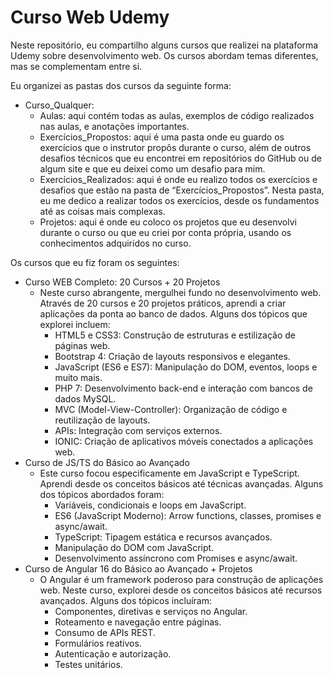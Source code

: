 # Curso Web Udemy

Neste repositório, eu compartilho alguns cursos que realizei na plataforma Udemy sobre desenvolvimento web. Os cursos abordam temas diferentes, mas se complementam entre si.

Eu organizei as pastas dos cursos da seguinte forma:

- Curso_Qualquer:
  - Aulas: aqui contém todas as aulas, exemplos de código realizados nas aulas, e anotações importantes.
  - Exercícios_Propostos: aqui é uma pasta onde eu guardo os exercícios que o instrutor propôs durante o curso, além de outros desafios técnicos que eu encontrei em repositórios do GitHub ou de algum site e que eu deixei como um desafio para mim.
  - Exercícios_Realizados: aqui é onde eu realizo todos os exercícios e desafios que estão na pasta de “Exercícios_Propostos”. Nesta pasta, eu me dedico a realizar todos os exercícios, desde os fundamentos até as coisas mais complexas.
  - Projetos: aqui é onde eu coloco os projetos que eu desenvolvi durante o curso ou que eu criei por conta própria, usando os conhecimentos adquiridos no curso.

Os cursos que eu fiz foram os seguintes:

- Curso WEB Completo: 20 Cursos + 20 Projetos
  - Neste curso abrangente, mergulhei fundo no desenvolvimento web. Através de 20 cursos e 20 projetos práticos, aprendi a criar aplicações da ponta ao banco de dados. Alguns dos tópicos que explorei incluem:
    - HTML5 e CSS3: Construção de estruturas e estilização de páginas web.
    - Bootstrap 4: Criação de layouts responsivos e elegantes.
    - JavaScript (ES6 e ES7): Manipulação do DOM, eventos, loops e muito mais.
    - PHP 7: Desenvolvimento back-end e interação com bancos de dados MySQL.
    - MVC (Model-View-Controller): Organização de código e reutilização de layouts.
    - APIs: Integração com serviços externos.
    - IONIC: Criação de aplicativos móveis conectados a aplicações web.
- Curso de JS/TS do Básico ao Avançado
  - Este curso focou especificamente em JavaScript e TypeScript. Aprendi desde os conceitos básicos até técnicas avançadas. Alguns dos tópicos abordados foram:
    - Variáveis, condicionais e loops em JavaScript.
    - ES6 (JavaScript Moderno): Arrow functions, classes, promises e async/await.
    - TypeScript: Tipagem estática e recursos avançados.
    - Manipulação do DOM com JavaScript.
    - Desenvolvimento assíncrono com Promises e async/await.
- Curso de Angular 16 do Básico ao Avançado + Projetos
  - O Angular é um framework poderoso para construção de aplicações web. Neste curso, explorei desde os conceitos básicos até recursos avançados. Alguns dos tópicos incluíram:
    - Componentes, diretivas e serviços no Angular.
    - Roteamento e navegação entre páginas.
    - Consumo de APIs REST.
    - Formulários reativos.
    - Autenticação e autorização.
    - Testes unitários.
